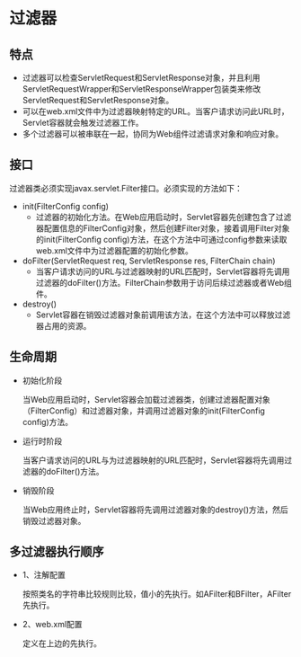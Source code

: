 # 过滤器

## 特点

* 过滤器可以检查ServletRequest和ServletResponse对象，并且利用ServletRequestWrapper和ServletResponseWrapper包装类来修改ServletRequest和ServletResponse对象。
* 可以在web.xml文件中为过滤器映射特定的URL。当客户请求访问此URL时，Servlet容器就会触发过滤器工作。
* 多个过滤器可以被串联在一起，协同为Web组件过滤请求对象和响应对象。

## 接口

过滤器类必须实现javax.servlet.Filter接口。必须实现的方法如下：

* init(FilterConfig config)
  * 过滤器的初始化方法。在Web应用启动时，Servlet容器先创建包含了过滤器配置信息的FilterConfig对象，然后创建Filter对象，接着调用Filter对象的init(FilterConfig config)方法，在这个方法中可通过config参数来读取web.xml文件中为过滤器配置的初始化参数。
* doFilter(ServletRequest req, ServletResponse res, FilterChain chain)
  * 当客户请求访问的URL与过滤器映射的URL匹配时，Servlet容器将先调用过滤器的doFilter()方法。FilterChain参数用于访问后续过滤器或者Web组件。
* destroy()
  * Servlet容器在销毁过滤器对象前调用该方法，在这个方法中可以释放过滤器占用的资源。

## 生命周期

* 初始化阶段

  当Web应用启动时，Servlet容器会加载过滤器类，创建过滤器配置对象（FilterConfig）和过滤器对象，并调用过滤器对象的init(FilterConfig config)方法。

* 运行时阶段

  当客户请求访问的URL与为过滤器映射的URL匹配时，Servlet容器将先调用过滤器的doFilter()方法。

* 销毁阶段

  当Web应用终止时，Servlet容器将先调用过滤器对象的destroy()方法，然后销毁过滤器对象。

## 多过滤器执行顺序

* 1、注解配置

  按照类名的字符串比较规则比较，值小的先执行。如AFilter和BFilter，AFilter先执行。

* 2、web.xml配置

  定义在上边的先执行。